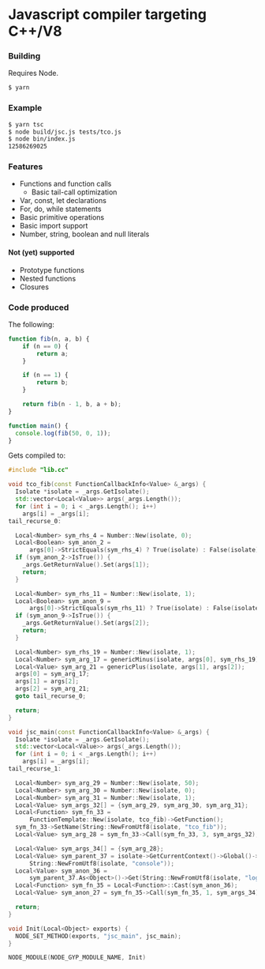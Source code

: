 # Javascript compiler targeting C++/V8

### Building

Requires Node.

```bash
$ yarn
```

### Example

```bash
$ yarn tsc
$ node build/jsc.js tests/tco.js
$ node bin/index.js
12586269025

```

### Features

* Functions and function calls
  * Basic tail-call optimization
* Var, const, let declarations
* For, do, while statements
* Basic primitive operations
* Basic import support
* Number, string, boolean and null literals

#### Not (yet) supported

* Prototype functions
* Nested functions
* Closures

### Code produced

The following:

```js
function fib(n, a, b) {
    if (n == 0) {
        return a;
    }

    if (n == 1) {
        return b;
    }

    return fib(n - 1, b, a + b);
}

function main() {
  console.log(fib(50, 0, 1));
}
```

Gets compiled to:

```cpp
#include "lib.cc"

void tco_fib(const FunctionCallbackInfo<Value> &_args) {
  Isolate *isolate = _args.GetIsolate();
  std::vector<Local<Value>> args(_args.Length());
  for (int i = 0; i < _args.Length(); i++)
    args[i] = _args[i];
tail_recurse_0:

  Local<Number> sym_rhs_4 = Number::New(isolate, 0);
  Local<Boolean> sym_anon_2 =
      args[0]->StrictEquals(sym_rhs_4) ? True(isolate) : False(isolate);
  if (sym_anon_2->IsTrue()) {
    _args.GetReturnValue().Set(args[1]);
    return;
  }

  Local<Number> sym_rhs_11 = Number::New(isolate, 1);
  Local<Boolean> sym_anon_9 =
      args[0]->StrictEquals(sym_rhs_11) ? True(isolate) : False(isolate);
  if (sym_anon_9->IsTrue()) {
    _args.GetReturnValue().Set(args[2]);
    return;
  }

  Local<Number> sym_rhs_19 = Number::New(isolate, 1);
  Local<Number> sym_arg_17 = genericMinus(isolate, args[0], sym_rhs_19);
  Local<Value> sym_arg_21 = genericPlus(isolate, args[1], args[2]);
  args[0] = sym_arg_17;
  args[1] = args[2];
  args[2] = sym_arg_21;
  goto tail_recurse_0;

  return;
}

void jsc_main(const FunctionCallbackInfo<Value> &_args) {
  Isolate *isolate = _args.GetIsolate();
  std::vector<Local<Value>> args(_args.Length());
  for (int i = 0; i < _args.Length(); i++)
    args[i] = _args[i];
tail_recurse_1:

  Local<Number> sym_arg_29 = Number::New(isolate, 50);
  Local<Number> sym_arg_30 = Number::New(isolate, 0);
  Local<Number> sym_arg_31 = Number::New(isolate, 1);
  Local<Value> sym_args_32[] = {sym_arg_29, sym_arg_30, sym_arg_31};
  Local<Function> sym_fn_33 =
      FunctionTemplate::New(isolate, tco_fib)->GetFunction();
  sym_fn_33->SetName(String::NewFromUtf8(isolate, "tco_fib"));
  Local<Value> sym_arg_28 = sym_fn_33->Call(sym_fn_33, 3, sym_args_32);

  Local<Value> sym_args_34[] = {sym_arg_28};
  Local<Value> sym_parent_37 = isolate->GetCurrentContext()->Global()->Get(
      String::NewFromUtf8(isolate, "console"));
  Local<Value> sym_anon_36 =
      sym_parent_37.As<Object>()->Get(String::NewFromUtf8(isolate, "log"));
  Local<Function> sym_fn_35 = Local<Function>::Cast(sym_anon_36);
  Local<Value> sym_anon_27 = sym_fn_35->Call(sym_fn_35, 1, sym_args_34);

  return;
}

void Init(Local<Object> exports) {
  NODE_SET_METHOD(exports, "jsc_main", jsc_main);
}

NODE_MODULE(NODE_GYP_MODULE_NAME, Init)
```
